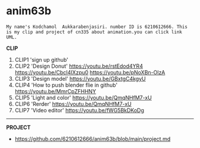 # anim63b

`My name's Kodchamol  Aukkarabenjasiri. number ID is 6210612666.
This is my clip and project of cn335 about animation.you can click link UML.`

**CLIP**

1. CLIP1 'sign up github'
2. CLIP2 'Design Donut' https://youtu.be/rstEdod4YR4 https://youtu.be/CbcI4IXzpu0 https://youtu.be/pNoXBn-OlzA
3. CLIP3 'Design model' https://youtu.be/GBxtgC4kgyU
4. CLIP4 'How to push blender flie in github' https://youtu.be/MmrCpZFHHNY
5. CLIP5 'Light and color' https://youtu.be/QmqNHfM7-xU
6. CLIP6 'Rerder' https://youtu.be/QmqNHfM7-xU
7. CLIP7 'Video editor' https://youtu.be/fWG5BkDKoDg
------------------------------------------
**PROJECT**
- https://github.com/6210612666/anim63b/blob/main/project.md
